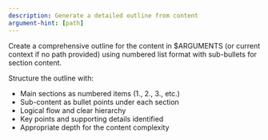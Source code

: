 ```yaml
---
description: Generate a detailed outline from content
argument-hint: [path]
---
```


Create a comprehensive outline for the content in $ARGUMENTS (or current context if no path provided) using numbered list format with sub-bullets for section content.

Structure the outline with:

- Main sections as numbered items (1., 2., 3., etc.)
- Sub-content as bullet points under each section
- Logical flow and clear hierarchy
- Key points and supporting details identified
- Appropriate depth for the content complexity
